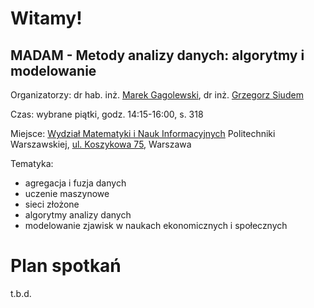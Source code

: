 # Witamy!

## MADAM - Metody analizy danych: algorytmy i modelowanie

Organizatorzy: dr hab. inż. [Marek Gagolewski](http://www.gagolewski.com), dr inż. [Grzegorz Siudem](http://www.if.pw.edu.pl/~siudem/)

Czas: wybrane piątki, godz. 14:15-16:00, s. 318

Miejsce: [Wydział Matematyki i Nauk Informacyjnych](https://ww2.mini.pw.edu.pl/) Politechniki Warszawskiej,
[ul. Koszykowa 75](https://goo.gl/maps/83p1mQsCmrz), Warszawa

Tematyka:

* agregacja i fuzja danych
* uczenie maszynowe
* sieci złożone
* algorytmy analizy danych
* modelowanie zjawisk w naukach ekonomicznych i społecznych

# Plan spotkań

t.b.d.
